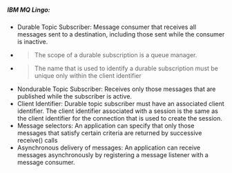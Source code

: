 ##### IBM MQ Lingo:
- Durable Topic Subscriber: Message consumer that receives all messages sent to a destination, including those sent while the consumer is inactive.
- > The scope of a durable subscription is a queue manager. 
- > The name that is used to identify a durable subscription must be unique only within the client identifier
- Nondurable Topic Subscriber: Receives only those messages that are published while the subscriber is active.
- Client Identifier:  Durable topic subscriber must have an associated client identifier. The client identifier associated with a session is the same as the client identifier for the connection that is used to create the session.
- Message selectors:  An application can specify that only those messages that satisfy certain criteria are returned by successive receive() calls
- Asynchronous delivery of messages: An application can receive messages asynchronously by registering a message listener with a message consumer.

